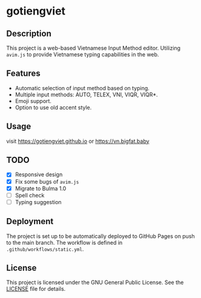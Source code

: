 # gotiengviet

## Description

This project is a web-based Vietnamese Input Method editor. Utilizing `avim.js` to provide Vietnamese typing capabilities in the web.

## Features

- Automatic selection of input method based on typing.
- Multiple input methods: AUTO, TELEX, VNI, VIQR, VIQR\*.
- Emoji support.
- Option to use old accent style.

## Usage

visit https://gotiengviet.github.io or https://vn.bigfat.baby

## TODO

- [x] Responsive design
- [x] Fix some bugs of `avim.js`
- [x] Migrate to Bulma 1.0
- [ ] Spell check
- [ ] Typing suggestion

## Deployment

The project is set up to be automatically deployed to GitHub Pages on push to the main branch. The workflow is defined in `.github/workflows/static.yml`.

## License

This project is licensed under the GNU General Public License. See the [LICENSE](LICENSE) file for details.
